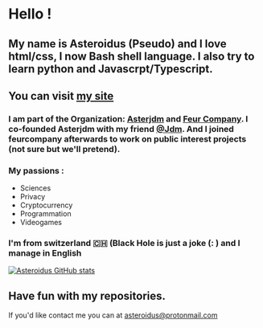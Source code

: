 # Hello ! 
## My name is Asteroidus (Pseudo) and I love html/css, I now Bash shell language. I also try to learn python and Javascrpt/Typescript.
## You can visit [my site](https://rmbi.ch/aster)

### I am part of the Organization: [Asterjdm](https://github.com/asterjdm) and [Feur Company](https://gihub.com/FeurCompany). I co-founded Asterjdm with my friend [@Jdm](https://github.com/Judemont). And I joined feurcompany afterwards to work on public interest projects (not sure but we'll pretend).

### My passions :

* Sciences
* Privacy 
* Cryptocurrency
* Programmation
* Videogames

### I'm from switzerland 🇨🇭 (Black Hole is just a joke (: ) and I manage in English

[![Asteroidus GitHub stats](https://github-readme-stats.vercel.app/api/top-langs?username=AsteroidusTv)](https://github.com/AsteroidusTv)
## Have fun with my repositories.

If you'd like contact me you can at asteroidus@protonmail.com


